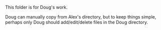 This folder is for Doug's work.

Doug can manually copy from Alex's directory, but to keep things simple, perhaps only Doug should add/edit/delete files in the Doug directory.
